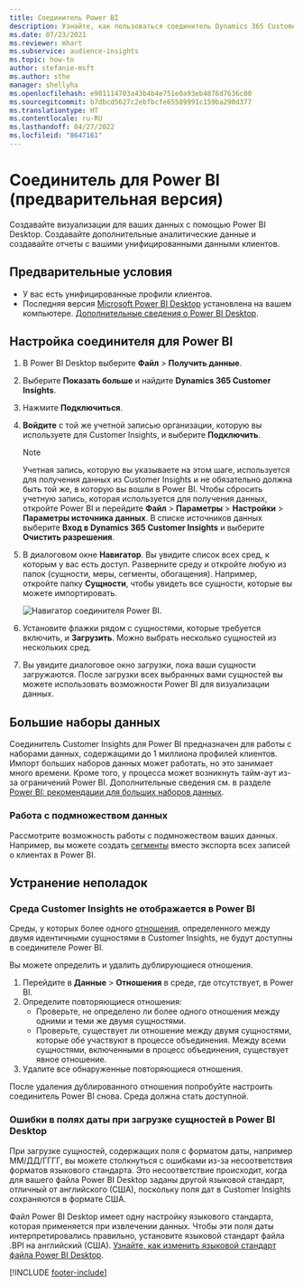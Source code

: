 ```yaml
---
title: Соединитель Power BI
description: Узнайте, как пользоваться соединитель Dynamics 365 Customer Insights в Power BI.
ms.date: 07/23/2021
ms.reviewer: mhart
ms.subservice: audience-insights
ms.topic: how-to
author: stefanie-msft
ms.author: sthe
manager: shellyha
ms.openlocfilehash: e901114703a43b4b4e751e0a93eb4876d7636c00
ms.sourcegitcommit: b7dbcd5627c2ebfbcfe65589991c159ba290d377
ms.translationtype: HT
ms.contentlocale: ru-RU
ms.lasthandoff: 04/27/2022
ms.locfileid: "8647161"
---
```

# <a name="connector-for-power-bi-preview"></a>Соединитель для Power BI (предварительная версия)

Создавайте визуализации для ваших данных с помощью Power BI Desktop. Создавайте дополнительные аналитические данные и создавайте отчеты с вашими унифицированными данными клиентов.

## <a name="prerequisites"></a>Предварительные условия

- У вас есть унифицированные профили клиентов.
- Последняя версия [Microsoft Power BI Desktop](https://powerbi.microsoft.com/desktop/) установлена на вашем компьютере. [Дополнительные сведения о Power BI Desktop](/power-bi/desktop-what-is-desktop).

## <a name="configure-the-connector-for-power-bi"></a>Настройка соединителя для Power BI

1. В Power BI Desktop выберите **Файл** > **Получить данные**.

1. Выберите **Показать больше** и найдите **Dynamics 365 Customer Insights**.

1. Нажмите **Подключиться**.

1. **Войдите** с той же учетной записью организации, которую вы используете для Customer Insights, и выберите **Подключить**.
   > [!NOTE]
   > Учетная запись, которую вы указываете на этом шаге, используется для получения данных из Customer Insights и не обязательно должна быть той же, в которую вы вошли в Power BI. Чтобы сбросить учетную запись, которая используется для получения данных, откройте Power BI и перейдите **Файл** > **Параметры** > **Настройки** > **Параметры источника данных**. В списке источников данных выберите **Вход в Dynamics 365 Customer Insights** и выберите **Очистить разрешения**.  

1. В диалоговом окне **Навигатор**. Вы увидите список всех сред, к которым у вас есть доступ. Разверните среду и откройте любую из папок (сущности, меры, сегменты, обогащения). Например, откройте папку **Сущности**, чтобы увидеть все сущности, которые вы можете импортировать.

   ![Навигатор соединителя Power BI.](media/power-bi-navigator.png "Навигатор соединителя Power BI")

1. Установите флажки рядом с сущностями, которые требуется включить, и **Загрузить**. Можно выбрать несколько сущностей из нескольких сред.

1. Вы увидите диалоговое окно загрузки, пока ваши сущности загружаются. После загрузки всех выбранных вами сущностей вы можете использовать возможности Power BI для визуализации данных.

## <a name="large-data-sets"></a>Большие наборы данных

Соединитель Customer Insights для Power BI предназначен для работы с наборами данных, содержащими до 1 миллиона профилей клиентов. Импорт больших наборов данных может работать, но это занимает много времени. Кроме того, у процесса может возникнуть тайм-аут из-за ограничений Power BI. Дополнительные сведения см. в разделе [Power BI: рекомендации для больших наборов данных](/power-bi/admin/service-premium-what-is#large-datasets). 

### <a name="work-with-a-subset-of-data"></a>Работа с подмножеством данных

Рассмотрите возможность работы с подмножеством ваших данных. Например, вы можете создать [сегменты](segments.md) вместо экспорта всех записей о клиентах в Power BI.

## <a name="troubleshooting"></a>Устранение неполадок

### <a name="customer-insights-environment-doesnt-show-in-power-bi"></a>Среда Customer Insights не отображается в Power BI

Среды, у которых более одного [отношения](relationships.md), определенного между двумя идентичными сущностями в Customer Insights, не будут доступны в соединителе Power BI.

Вы можете определить и удалить дублирующиеся отношения.

1. Перейдите в **Данные** > **Отношения** в среде, где отсутствует, в Power BI.
2. Определите повторяющиеся отношения:
   - Проверьте, не определено ли более одного отношения между одними и теми же двумя сущностями.
   - Проверьте, существует ли отношение между двумя сущностями, которые обе участвуют в процессе объединения. Между всеми сущностями, включенными в процесс объединения, существует явное отношение.
3. Удалите все обнаруженные повторяющиеся отношения.

После удаления дублированного отношения попробуйте настроить соединитель Power BI снова. Среда должна стать доступной.

### <a name="errors-on-date-fields-when-loading-entities-in-power-bi-desktop"></a>Ошибки в полях даты при загрузке сущностей в Power BI Desktop

При загрузке сущностей, содержащих поля с форматом даты, например ММ/ДД/ГГГГ, вы можете столкнуться с ошибками из-за несоответствия форматов языкового стандарта. Это несоответствие происходит, когда для вашего файла Power BI Desktop заданы другой языковой стандарт, отличный от английского (США), поскольку поля дат в Customer Insights сохраняются в формате США.

Файл Power BI Desktop имеет одну настройку языкового стандарта, которая применяется при извлечении данных. Чтобы эти поля даты интерпретировались правильно, установите языковой стандарт файла .BPI на английский (США). [Узнайте, как изменить языковой стандарт файла Power BI Desktop](/power-bi/fundamentals/supported-languages-countries-regions#choose-the-language-or-locale-of-power-bi-desktop).

[!INCLUDE [footer-include](includes/footer-banner.md)]
